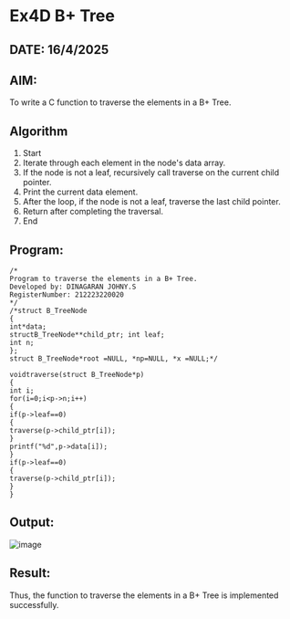 # Ex4D B+ Tree
## DATE: 16/4/2025
## AIM:
To write a C function to traverse the elements in a B+ Tree.

## Algorithm
1.	Start
2.	Iterate through each element in the node's data array.
3.	If the node is not a leaf, recursively call traverse on the current child pointer.
4.	Print the current data element.
5.	After the loop, if the node is not a leaf, traverse the last child pointer.
6.	Return after completing the traversal.
7.	End
  

## Program:
```
/*
Program to traverse the elements in a B+ Tree.
Developed by: DINAGARAN JOHNY.S
RegisterNumber: 212223220020
*/
/*struct B_TreeNode
{
int*data;
structB_TreeNode**child_ptr; int leaf;
int n;
};
struct B_TreeNode*root =NULL, *np=NULL, *x =NULL;*/

voidtraverse(struct B_TreeNode*p)
{
int i;
for(i=0;i<p->n;i++)
{
if(p->leaf==0)
{
traverse(p->child_ptr[i]);
}
printf("%d",p->data[i]);
}
if(p->leaf==0)
{
traverse(p->child_ptr[i]);
}
}

```

## Output:

![image](https://github.com/user-attachments/assets/369947bc-34ed-45ab-a92d-cce162b0c249)


## Result:
Thus, the function to traverse the elements in a B+ Tree is implemented successfully.
